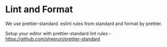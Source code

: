 # Lint and Format

  We use prettier-standard. eslint rules from standard and format by prettier.

  Setup your editor with prettier-standard lint rules - https://github.com/sheerun/prettier-standard
